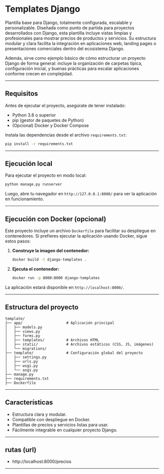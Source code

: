 # Templates Django

Plantilla base para Django, totalmente configurada, escalable y personalizable.
Diseñada como punto de partida para proyectos desarrollados con Django, esta plantilla incluye vistas limpias y profesionales para mostrar precios de productos y servicios. Su estructura modular y clara facilita la integración en aplicaciones web, landing pages o presentaciones comerciales dentro del ecosistema Django.

Además, sirve como ejemplo básico de cómo estructurar un proyecto Django de forma general: incluye la organización de carpetas típica, configuración inicial, y buenas prácticas para escalar aplicaciones conforme crecen en complejidad.

---

## Requisitos

Antes de ejecutar el proyecto, asegúrate de tener instalado:

- Python 3.8 o superior  
- pip (gestor de paquetes de Python)  
- (Opcional) Docker y Docker Compose

Instala las dependencias desde el archivo `requirements.txt`:

```bash
pip install -r requirements.txt
```

---

## Ejecución local

Para ejecutar el proyecto en modo local:

```bash
python manage.py runserver
```

Luego, abre tu navegador en `http://127.0.0.1:8000/` para ver la aplicación en funcionamiento.

---

## Ejecución con Docker (opcional)

Este proyecto incluye un archivo `Dockerfile` para facilitar su despliegue en contenedores. Si prefieres ejecutar la aplicación usando Docker, sigue estos pasos:

1. **Construye la imagen del contenedor:**

   ```bash
   docker build -t django-templates .
   ```

2. **Ejecuta el contenedor:**

   ```bash
   docker run -p 8000:8000 django-templates
   ```

La aplicación estará disponible en `http://localhost:8000/`.

---

## Estructura del proyecto

```plaintext
template/
├── app/                    # Aplicación principal
│   ├── models.py
│   ├── views.py
│   ├── forms.py
│   ├── templates/          # Archivos HTML
│   ├── static/             # Archivos estáticos (CSS, JS, imágenes)
│   └── migrations/
├── template/               # Configuración global del proyecto
│   ├── settings.py
│   ├── urls.py
│   ├── wsgi.py
│   └── asgi.py
├── manage.py
├── requirements.txt
├── Dockerfile
```

---

## Características

- Estructura clara y modular.
- Compatible con despliegue en Docker.
- Plantillas de precios y servicios listas para usar.
- Fácilmente integrable en cualquier proyecto Django.

---

## rutas (url)

- http://localhost:8000/precios

---
